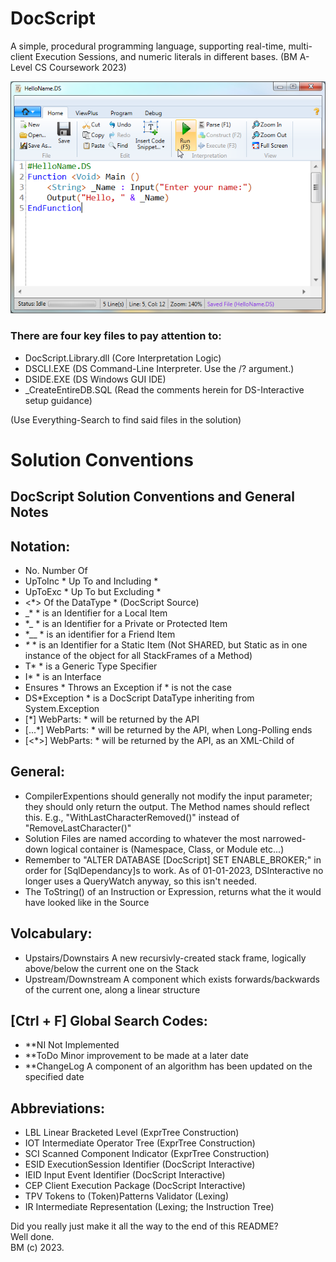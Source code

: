 # DocScript
A simple, procedural programming language, supporting real-time, multi-client Execution Sessions, and numeric literals in different bases.
(BM A-Level CS Coursework 2023)

![DocScript Windows IDE Demonstration](https://github.com/BenMullan/DocScript/blob/master/DSIDE_Demo.png?raw=true)

### There are four key files to pay attention to:
- DocScript.Library.dll		(Core Interpretation Logic)
- DSCLI.EXE					(DS Command-Line Interpreter. Use the /? argument.)
- DSIDE.EXE					(DS Windows GUI IDE)
- _CreateEntireDB.SQL		(Read the comments herein for DS-Interactive setup guidance)

(Use Everything-Search to find said files in the solution)

# Solution Conventions
DocScript Solution Conventions and General Notes
------------------------------------------------


Notation:
---------
- No.			Number Of
- UpToInc *		Up To and Including *
- UpToExc *		Up To but Excluding *
- <*>			Of the DataType * (DocScript Source)
- _*			* is an Identifier for a Local Item
- *_			* is an Identifier for a Private or Protected Item
- *__			* is an identifier for a Friend Item
- _*_			* is an Identifier for a Static Item (Not SHARED, but Static as in one instance of the object for all StackFrames of a Method)
- T*			* is a Generic Type Specifier
- I*			* is an Interface
- Ensures *		Throws an Exception if * is not the case
- DS*Exception	* is a DocScript DataType inheriting from System.Exception
- [*]			WebParts: * will be returned by the API
- [...*]		WebParts: * will be returned by the API, when Long-Polling ends
- [<*>]			WebParts: * will be returned by the API, as an XML-Child of <ResponseContent>


General:
--------
- CompilerExpentions should generally not modify the input parameter; they should only return the output. The Method names should reflect this. E.g., "WithLastCharacterRemoved()" instead of "RemoveLastCharacter()"
- Solution Files are named according to whatever the most narrowed-down logical container is (Namespace, Class, or Module etc...)
- Remember to "ALTER DATABASE [DocScript] SET ENABLE_BROKER;" in order for [SqlDependancy]s to work. As of 01-01-2023, DSInteractive no longer uses a QueryWatch anyway, so this isn't needed.
- The ToString() of an Instruction or Expression, returns what the it would have looked like in the Source


Volcabulary:
------------
- Upstairs/Downstairs		A new recursivly-created stack frame, logically above/below the current one on the Stack
- Upstream/Downstream		A component which exists forwards/backwards of the current one, along a linear structure


[Ctrl + F] Global Search Codes:
-------------------------------
- **NI				Not Implemented
- **ToDo			Minor improvement to be made at a later date
- **ChangeLog		A component of an algorithm has been updated on the specified date


Abbreviations:
--------------
- LBL		Linear Bracketed Level (ExprTree Construction)
- IOT		Intermediate Operator Tree (ExprTree Construction)
- SCI		Scanned Component Indicator (ExprTree Construction)
- ESID		ExecutionSession Identifier (DocScript Interactive)
- IEID		Input Event Identifier (DocScript Interactive)
- CEP		Client Execution Package (DocScript Interactive)
- TPV		Tokens to (Token)Patterns Validator (Lexing)
- IR		Intermediate Representation (Lexing; the Instruction Tree)

Did you really just make it all the way to the end of this README?  
Well done.  
BM (c) 2023.